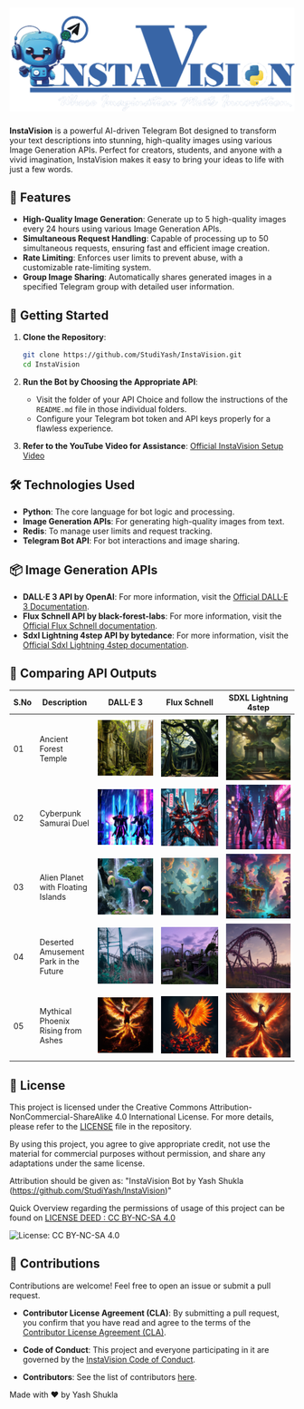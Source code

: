 # ![InstaVision](https://github.com/StudiYash/InstaVision/blob/main/InstaVision%20Logo.png)

**InstaVision** is a powerful AI-driven Telegram Bot designed to transform your text descriptions into stunning, high-quality images using various Image Generation APIs. Perfect for creators, students, and anyone with a vivid imagination, InstaVision makes it easy to bring your ideas to life with just a few words.

## 🌟 Features

- **High-Quality Image Generation**: Generate up to 5 high-quality images every 24 hours using various Image Generation APIs.
- **Simultaneous Request Handling**: Capable of processing up to 50 simultaneous requests, ensuring fast and efficient image creation.
- **Rate Limiting**: Enforces user limits to prevent abuse, with a customizable rate-limiting system.
- **Group Image Sharing**: Automatically shares generated images in a specified Telegram group with detailed user information.

## 🚀 Getting Started

1. **Clone the Repository**:
    ```bash
    git clone https://github.com/StudiYash/InstaVision.git
    cd InstaVision
    ```

2. **Run the Bot by Choosing the Appropriate API**:
   - Visit the folder of your API Choice and follow the instructions of the `README.md` file in those individual folders.
   - Configure your Telegram bot token and API keys properly for a flawless experience.

3. **Refer to the YouTube Video for Assistance**:
    [Official InstaVision Setup Video](https://youtu.be/EOWHH2HvRpo)
   
## 🛠️ Technologies Used

- **Python**: The core language for bot logic and processing.
- **Image Generation APIs**: For generating high-quality images from text.
- **Redis**: To manage user limits and request tracking.
- **Telegram Bot API**: For bot interactions and image sharing.

## 📦 Image Generation APIs

- **DALL·E 3 API by OpenAI**: For more information, visit the [Official DALL·E 3 Documentation](https://help.openai.com/en/articles/8555480-dall-e-3-api).
- **Flux Schnell API by black-forest-labs**: For more information, visit the [Official Flux Schnell documentation](https://replicate.com/black-forest-labs/flux-schnell).
- **Sdxl Lightning 4step API by bytedance**: For more information, visit the [Official Sdxl Lightning 4step documentation](https://replicate.com/bytedance/sdxl-lightning-4step/api).

## 📑 Comparing API Outputs

| S.No | Description  | DALL·E 3                       | Flux Schnell                  | SDXL Lightning 4step          |
|------|--------------|-------------------------------|-------------------------------|-------------------------------|
| 01   | Ancient Forest Temple  | ![Image1](https://github.com/StudiYash/InstaVision/blob/main/InstaVision%20Bot%20(Dall%20E3%20API)/dalle3_examples/03.jpg) | ![Image2](https://github.com/StudiYash/InstaVision/blob/main/InstaVision%20Bot%20(flux-schnell%20API)/flux_schnell_examples/03.jpg) | ![Image3](https://github.com/StudiYash/InstaVision/blob/main/InstaVision%20Bot%20(sdxl-lightning-4step%20API)/sdxl_lightning_4step_examples/03.jpg) |
| 02   | Cyberpunk Samurai Duel  | ![Image1](https://github.com/StudiYash/InstaVision/blob/main/InstaVision%20Bot%20(Dall%20E3%20API)/dalle3_examples/04.jpg) | ![Image2](https://github.com/StudiYash/InstaVision/blob/main/InstaVision%20Bot%20(flux-schnell%20API)/flux_schnell_examples/04.jpg) | ![Image3](https://github.com/StudiYash/InstaVision/blob/main/InstaVision%20Bot%20(sdxl-lightning-4step%20API)/sdxl_lightning_4step_examples/04.jpg) |
| 03   | Alien Planet with Floating Islands  | ![Image1](https://github.com/StudiYash/InstaVision/blob/main/InstaVision%20Bot%20(Dall%20E3%20API)/dalle3_examples/05.jpg) | ![Image2](https://github.com/StudiYash/InstaVision/blob/main/InstaVision%20Bot%20(flux-schnell%20API)/flux_schnell_examples/05.jpg) | ![Image3](https://github.com/StudiYash/InstaVision/blob/main/InstaVision%20Bot%20(sdxl-lightning-4step%20API)/sdxl_lightning_4step_examples/05.jpg) |
| 04   | Deserted Amusement Park in the Future  | ![Image1](https://github.com/StudiYash/InstaVision/blob/main/InstaVision%20Bot%20(Dall%20E3%20API)/dalle3_examples/07.jpg) | ![Image2](https://github.com/StudiYash/InstaVision/blob/main/InstaVision%20Bot%20(flux-schnell%20API)/flux_schnell_examples/07.jpg) | ![Image3](https://github.com/StudiYash/InstaVision/blob/main/InstaVision%20Bot%20(sdxl-lightning-4step%20API)/sdxl_lightning_4step_examples/07.jpg) |
| 05   | Mythical Phoenix Rising from Ashes  | ![Image1](https://github.com/StudiYash/InstaVision/blob/main/InstaVision%20Bot%20(Dall%20E3%20API)/dalle3_examples/08.jpg) | ![Image2](https://github.com/StudiYash/InstaVision/blob/main/InstaVision%20Bot%20(flux-schnell%20API)/flux_schnell_examples/08.jpg) | ![Image3](https://github.com/StudiYash/InstaVision/blob/main/InstaVision%20Bot%20(sdxl-lightning-4step%20API)/sdxl_lightning_4step_examples/08.jpg) |

## 📄 License

This project is licensed under the Creative Commons Attribution-NonCommercial-ShareAlike 4.0 International License. For more details, please refer to the [LICENSE](https://github.com/StudiYash/InstaVision/blob/main/LICENSE) file in the repository.

By using this project, you agree to give appropriate credit, not use the material for commercial purposes without permission, and share any adaptations under the same license.

Attribution should be given as: "InstaVision Bot by Yash Shukla (https://github.com/StudiYash/InstaVision)"

Quick Overview regarding the permissions of usage of this project can be found on [LICENSE DEED : CC BY-NC-SA 4.0](https://creativecommons.org/licenses/by-nc-sa/4.0/)

![License: CC BY-NC-SA 4.0](https://img.shields.io/badge/License-CC%20BY--NC--SA%204.0-lightgrey.svg)

## 🎉 Contributions
Contributions are welcome! Feel free to open an issue or submit a pull request.

- **Contributor License Agreement (CLA)**: By submitting a pull request, you confirm that you have read and agree to the terms of the [Contributor License Agreement (CLA)](https://github.com/StudiYash/InstaVision/blob/main/CLA.md).

- **Code of Conduct**: This project and everyone participating in it are governed by the [InstaVision Code of Conduct](https://github.com/StudiYash/InstaVision/blob/main/CODE_OF_CONDUCT.md).

- **Contributors**: See the list of contributors [here](https://github.com/StudiYash/InstaVision/blob/main/CONTRIBUTORS.md).

Made with ❤️ by Yash Shukla